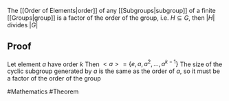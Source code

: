 The [[Order of Elements|order]] of any [[Subgroups|subgroup]] of a finite [[Groups|group]] is a factor of the order of the group, i.e. $H\subseteq G$, then $\left| H \right|$ divides $\left| G \right|$
## Proof
Let element $a$ have order $k$
Then $<a> = \{ e,a,a^{2},\dots,a^{k-1} \}$
The size of the cyclic subgroup generated by $a$ is the same as the order of $a$, so it must be a factor of the order of the group

#Mathematics #Theorem
